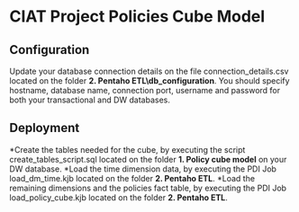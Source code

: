 # CIAT Project Policies Cube Model

## Configuration

Update your database connection details on the file connection_details.csv located on the folder **2. Pentaho ETL\db_configuration**. You should specify hostname, database name, connection port, username and password for both your transactional and DW databases.

## Deployment

*Create the tables needed for the cube, by executing the script create_tables_script.sql located on the folder **1. Policy cube model** on your DW database.
*Load the time dimension data, by executing the PDI Job load_dm_time.kjb located on the folder **2. Pentaho ETL**.
*Load the remaining dimensions and the policies fact table, by executing the PDI Job load_policy_cube.kjb located on the folder **2. Pentaho ETL**.
